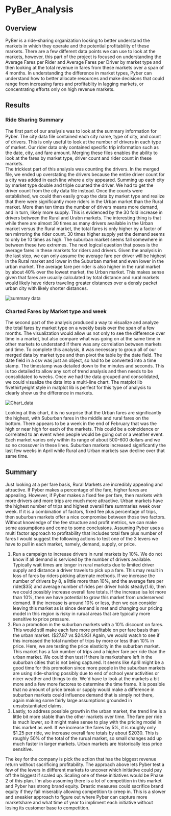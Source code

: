 # PyBer_Analysis

## Overview
  PyBer is a ride-sharing organization looking to better understand the markets in which they operate and the potential profitability of these markets. There are a few different data points we can use to look at the markets, however, this part of the project is focused on understanding the Average Fares per Rider and Average Fares per Driver by market type and then looking at the total revenue in fares from these markets over a span of 4 months. In understanding the difference in market types, Pyber can understand how to better allocate resources and make decisions that could range from increasing fares and profitablity in lagging markets, or concentrating efforts only on high revenue markets.
  
  ## Results
  
  ### Ride Sharing Summary
  
The first part of our analysis was to look at the summary information for Pyber. The city data file contained each city name, type of city, and count of drivers. This is only useful to look at the number of drivers in each type of market. Our rider data only contained specific trip information such as the date, city, and fare amount. Merging these files enables the ability to look at the fares by market type, driver count and rider count in these markets.  
    The trickiest part of this analysis was counting the drivers. In the merged file, we ended up overstating the drivers because the entire driver count for a city was added in each line where a city appeared. Summing up each city by market type double and triple counted the driver. We had to get the driver count from the city data file instead. 
    Once the counts were established, we could then easily group the data by market type and realize that there were significantly more riders in the Urban market than the Rural market. More than ten times the number of drivers means more demand, and in turn, likely more supply. This is evidenced by the 30 fold increase in drivers between the Rural and Urabn markets. The interesting thing is that while there are almost 30 times as many drivers available in the Urban market versus the Rural market, the total fares is only higher by a factor of ten mirroring the rider count. 30 times higher supply yet the demand seems to only be 10 times as high. The suburban market seems fall somewhere in between these two extremes.
    The next logical question that poses is the average fares in these markets for riders and drivers. Given the analysis in the last step, we can only assume the average fare per driver will be highest in the Rural market and lower in the Suburban market and even lower in the urban market. The average fare per rider is also higher in the rural market by about 40% over the lowest market, the Urban market. This makes sense given that fares are usually calculated by total distance and rural markets would likely have riders traveling greater distances over a densly packet urban city with likely shorter distances.
    
![summary data](https://user-images.githubusercontent.com/109319148/187037567-83761683-1cec-49de-b627-5a92296a2ce3.png)

### Charted Fares by Market type and week

  The second part of the analysis produced a way to visualize and analyze the total fares by market type on a weekly basis over the span of a few months. The visualization would allow us not only to see the difference over time in a market, but also compare what was going on at the same time in other markets to understand if there was any correlation between markets and time. 
   To complete this analysis, it was necessary to group all of our merged data by market type and then pivot the table by the date field. The date field in a csv was just an object, so had to be converted into a time stamp. The timestamp was detailed down to the minutes and seconds. This is too detailed to allow any sort of trend analysis and then needs to be consolidated to weeks. 
   Once we had  the data grouped and consolidated, we could visualize the data into a multi-line chart. The matplot lib fivethirtyeight style in matplot lib is perfect for this type of analysis to clearly show us the difference in markets.
   
![Chart_data](https://user-images.githubusercontent.com/109319148/187039602-55c3d368-30a7-4936-82d6-10e79c2263f7.png)


Looking at this chart, it is no surprise that the Urban fares are significantly the highest, with Suburban fares in the middle and rural fares on the bottom. There appears to be a week in the end of February that was the high or near high for each of the markets. This could be a coincidence or correlated to an event when people would be going out or a weather event. Each market varies only within its range of about 500-600 dollars and we so no crossover in these lines. Suburban markets increased significantly the last few weeks in April while Rural and Urban markets saw decline over that same time.

## Summary

  Just looking at a per fare basis, Rural Markets are incredibly appealing and attractive. If Pyber makes a percentage of the fare, higher fares are appealing. However, if Pyber makes a fixed fee per fare, then markets with more drivers and more trips are much more attractive. Urban markets have the highest number of trips and highest overall fare summaries week over week. If it is a combination of factors, fixed fee plus percentage of trips, then suburban markets offer a nice compromise between those two factors. Without knowledge of the fee structure and profit metrics, we can make some assumptions and come to some conclusions. 
  Assuming Pyber uses a multi factor approach to profitability that includes total fare plus number of fares I would suggest the following actions to test one of the 3 levers we have to pull in each market, namely, demand, supply, or price. 
  
  1. Run a campaign to increase drivers in rural markets by 10%. We do not know if all demand is serviced by the number of drivers available. Typically wait times are longer in rural markets due to limited driver supply and distance a driver travels to pick up a fare. This may result in loss of fares by riders picking alternate methods. If we increase the number of drivers by 8, a little more than 10%, and the average fare per ride($35) and average number of rides per driver holds steady(1.6), then we could possibly increase overall fare totals. If the increase isa lot more than 10%, then we have potential to grow this market from underserved demand. If the increase is around 10% or less, then we can consider leaving this market as is since demand is met and changing our pricing model in this region is risky in rurual areas that are typically more sensitive to price pressure.
  2. Run a promotion in the suburban markets with a 10% discount on fares. This would still make each fare more profitable on per fare basis than the urban market. ($27.87 vs $24.93) Again, we would watch to see if this increased the total number of trips by more or less than 10% in price. Here, we are testing the price elasticity in the suburban market. This market has a fair number of trips and a higher fare per ride than the urban market. We could then test if there is marketshare left in the suburban cities that is not being captured. It seems like April might be a good time for this promotion since more people in the suburban markets are using ride-sharing possibly due to end of school year activities or nicer weather and things to do. We'd have to look at the markets a bit more and a few more factores to determine the time frame. It is possible that no amount of price break or supply would make a difference in suburban markets could influence demand that is simply not there, again making some fairly large assumptions grounded in unsubstantiated claims.
  3. Lastly, to address possible growth in the urban market, the trend line is a little bit more stable than the other markets over time. The fare per ride is much lower, so it might make sense to play with the pricing model in this market as well. If we increase the fares by 5%, it is roughly only $1.25 per ride, we increase overall fare totals by about $2030. This is roughly 50% of the total of the rurual market, so small changes add up much faster in larger markets. Urban markets are historically less price sensitive.

The key for the company is pick the action that has the biggest revenue return without sacrificing profitability. The approach above lets Pyber test a few of the levers in diifferent markets  to uncover which initiative could pay off the biggest if scaled up. Scaling one of these initiatives would be Phase 2 of this plan. I'm also assuming there is a lot of competition in this market and Pyber has strong brand equity. Drastic measures could sacrifice brand equity if they fail miserably allowing competition to creep in. This is a slower and sneakier approach to figure out where Pyber can capture more marketshare and what time of year to impliment each initiative without losing its customer base to competition.  
